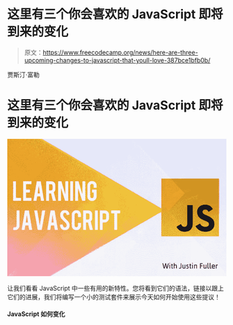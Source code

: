 # 这里有三个你会喜欢的 JavaScript 即将到来的变化

> 原文：<https://www.freecodecamp.org/news/here-are-three-upcoming-changes-to-javascript-that-youll-love-387bce1bfb0b/>

贾斯汀·富勒

# 这里有三个你会喜欢的 JavaScript 即将到来的变化

![hXv18b-12DAf6aHH8wT6q7tdmTDlO1amdiMW](img/9b766511a803aae68a8a11bc195a7bd7.png)

让我们看看 JavaScript 中一些有用的新特性。您将看到它们的语法，链接以跟上它们的进展，我们将编写一个小的测试套件来展示今天如何开始使用这些提议！

#### JavaScript 如何变化